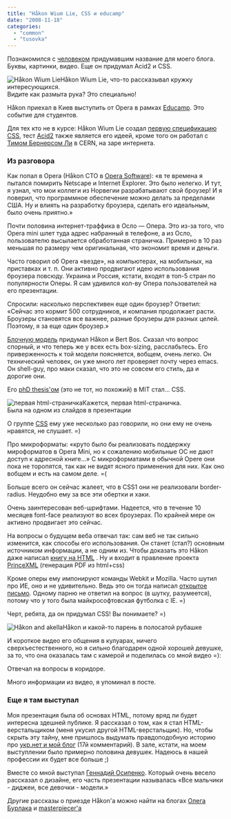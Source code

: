 ```yaml
---
title: "Håkon Wium Lie, CSS и educamp"
date: "2008-11-18"
categories: 
  - "common"
  - "tusovka"
---
```


Познакомился с [человеком](http://people.opera.com/howcome/) придумавшим название для моего блога. Буквы, картинки, видео. Еще он придумал Acid2 и CSS.

![Håkon Wium Lie](http://cssing.org.ua/pic/hakon/2.jpg)Håkon Wium Lie, что-то рассказывал кружку интересующихся.  
Видите как размыта рука? Это специально!

Håkon приехал в Киев выступить от Opera в рамках [Educamp](http://educamp.com.ua/). Это событие для студентов.

Для тех кто не в курсе: Håkon Wium Lie создал [первую спецификацию CSS](http://www.w3.org/People/howcome/p/cascade.html), тест [Acid2](http://acid2.acidtests.org) также является его идеей, кроме того он работал с [Тимом Бернерсом Ли](http://www.w3.org/People/Berners-Lee/) в CERN, на заре интернета.

### Из разговора

Как попал в Opera (Håkon CTO в [Opera Software](http://www.opera.com/)): «в те времена я пытался помирить Netscape и Internet Explorer. Это было нелегко. И тут, я узнал, что мои коллеги из Норвегии разрабатывают свой броузер! И я поверил, что программное обеспечение можно делать за пределами США. Ну и влиять на разработку броузера, сделать его идеальным, было очень приятно.»

Почти половина интернет-траффика в Осло — Опера. Это из-за того, что Opera mini шлет туда адрес набранный в телефоне, а из Осло, пользователю высылается обработанная страничка. Примерно в 10 раз меньшая по размеру чем оригинальная, что экономит время и деньги.

Часто говорил об Opera «везде», на компьютерах, на мобильных, на приставках и т. п. Они активно продвигают идею использования броузера повсюду. Украина и Россия, кстати, входят в топ-5 стран по популярности Оперы. Я сам удивился кол-ву Опера пользователей на его презентации.

Спросили: насколько перспективен еще один броузер? Ответил: «Сейчас это кормит 500 сотрудников, и компания продолжает расти. Броузеры становятся все важнее, разные броузеры для разных целей. Поэтому, я за еще один броузер.»

[Блочную модель](http://cssing.org.ua/2008/11/14/css3-box-model-progress) придумал Håkon и Bert Bos. Сказал что вопрос спорный, и что теперь же у всех есть box-sizing, расслабьтесь. Его приверженность к той модели поясняется, вобщем, очень легко. Он технический человек, он уже много лет проверяет почту через emacs. Он shell-guy, про маки сказал, что это не совсем его стиль, да и дорогие они.

Его [phD thesis'ом](http://people.opera.com/howcome/2006/phd/) (это не тот, но похожий) в MIT стал... CSS.

![первая html-страничка](http://cssing.org.ua/pic/hakon/1.jpg)Кажется, первая html-страничка.  
Была на одном из слайдов в презентации

О группе [CSS](http://znaki.fm/info/268/) ему уже несколько раз говорили, но они ему не очень нравятся, не слушает. =)

Про микроформаты: «круто было бы реализовать поддержку мироформатов в Opera Mini, но к сожалению мобильные ОС не дают доступ к адресной книге...» С микроформатами в обычной Opere они пока не торопятся, так как не видят ясного применения для них. Как оно вобщем и есть на самом деле. =(

Больше всего он сейчас жалеет, что в CSS1 они не реализовали border-radius. Неудобно ему за все эти обертки и хаки.

Очень заинтересован веб-шрифтами. Надеется, что в течение 10 месяцев font-face реализуют во всех броузерах. По крайней мере он активно продвигает это сейчас.

На вопросы о будущем веба отвечал так: сам веб не так сильно изменится, как способы его использования. Он станет (стал?) основным источником информации, а не одним из. Чтобы доказать это Håkon даже написал [книгу на HTML](http://www.alistapart.com/articles/boom) . Ну и входит в правление проекта [PrinceXML](http://www.princexml.com/) (генерация PDF из html+css)

Кроме оперы ему импонируют команды Webkit и Mozilla. Часто шутил про ИЕ, оно и не удивительно. Ведь это он тогда написал [открытое письмо](http://people.opera.com/howcome/2007/msft/). Одному парню не ответил на вопрос (в шутку, разумеется), потому что у того была майкрософтовская футболка с IE. =)

Черт, ребята, да он придумал CSS! Вы понимаете? =)

![Håkon and akella](http://cssing.org.ua/pic/hakon/3.jpg)Håkon и какой-то парень в полосатой рубашке

И короткое видео его общения в кулуарах, ничего сверхъестественного, но я сильно благодарен одной хорошей девушке, за то, что она оказалась там с камерой и поделилась со мной видео =):

Отвечал на вопросы в коридоре.

Много информации из видео, я упоминал в посте.

### Еще я там выступал

Моя презентация была об основах HTML, потому вряд ли будет интересна здешней публике. Я рассказал о том, как я стал HTML-верстальщиком (меня укусил другой HTML-верстальщик). Но, чтобы скрыть эту тайну, мне пришлось выдумать правдоподобную историю про [укр.нет и мой блог](http://cssing.org.ua/2004/11/07/my-ukrnet/) (17й комментарий). В зале, кстати, на моем выступлении было примерно половина девушек. Надеюсь в нашей профессии их будет все больше ;)

Вместе со мной выступал [Геннадий Осипенко](http://mega.genn.org/). Который очень весело рассказал о дизайне, его часть презентации называлась «Все мальчики - диджеи, все девочки - модели.»

Другие рассказы о приезде Håkon'а можно найти на блогах [Олега Бурлака](http://burlaka.org/2008/11/educamp-hkon-wium-lie-opera-rulez.html) и [masterpiecer'а](http://blog.masterpiecer.org.ua/archives/460)
